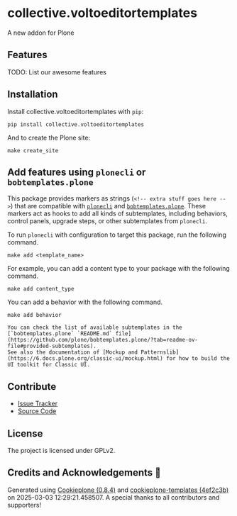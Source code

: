 # collective.voltoeditortemplates

A new addon for Plone

## Features

TODO: List our awesome features

## Installation

Install collective.voltoeditortemplates with `pip`:

```shell
pip install collective.voltoeditortemplates
```

And to create the Plone site:

```shell
make create_site
```

## Add features using `plonecli` or `bobtemplates.plone`

This package provides markers as strings (`<!-- extra stuff goes here -->`) that are compatible with [`plonecli`](https://github.com/plone/plonecli) and [`bobtemplates.plone`](https://github.com/plone/bobtemplates.plone).
These markers act as hooks to add all kinds of subtemplates, including behaviors, control panels, upgrade steps, or other subtemplates from `plonecli`.

To run `plonecli` with configuration to target this package, run the following command.

```shell
make add <template_name>
```

For example, you can add a content type to your package with the following command.

```shell
make add content_type
```

You can add a behavior with the following command.

```shell
make add behavior
```

```{seealso}
You can check the list of available subtemplates in the [`bobtemplates.plone` `README.md` file](https://github.com/plone/bobtemplates.plone/?tab=readme-ov-file#provided-subtemplates).
See also the documentation of [Mockup and Patternslib](https://6.docs.plone.org/classic-ui/mockup.html) for how to build the UI toolkit for Classic UI.
```

## Contribute

- [Issue Tracker](https://github.com/collective/collective.voltoeditortemplates/issues)
- [Source Code](https://github.com/collective/collective.voltoeditortemplates/)

## License

The project is licensed under GPLv2.

## Credits and Acknowledgements 🙏

Generated using [Cookieplone (0.8.4)](https://github.com/plone/cookieplone) and [cookieplone-templates (4ef2c3b)](https://github.com/plone/cookieplone-templates/commit/4ef2c3bc541230519660d3d93adc3b49edeb369a) on 2025-03-03 12:29:21.458507. A special thanks to all contributors and supporters!

